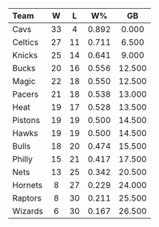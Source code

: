 | Team                             |  W  |  L  |  W%   |   GB   |
|:---------------------------------|:---:|:---:|:-----:|:------:|
| [](/r/clevelandcavs) Cavs        | 33  |  4  | 0.892 | 0.000  |
| [](/r/bostonceltics) Celtics     | 27  | 11  | 0.711 | 6.500  |
| [](/r/nyknicks) Knicks           | 25  | 14  | 0.641 | 9.000  |
| [](/r/mkebucks) Bucks            | 20  | 16  | 0.556 | 12.500 |
| [](/r/orlandomagic) Magic        | 22  | 18  | 0.550 | 12.500 |
| [](/r/pacers) Pacers             | 21  | 18  | 0.538 | 13.000 |
| [](/r/heat) Heat                 | 19  | 17  | 0.528 | 13.500 |
| [](/r/detroitpistons) Pistons    | 19  | 19  | 0.500 | 14.500 |
| [](/r/atlantahawks) Hawks        | 19  | 19  | 0.500 | 14.500 |
| [](/r/chicagobulls) Bulls        | 18  | 20  | 0.474 | 15.500 |
| [](/r/sixers) Philly             | 15  | 21  | 0.417 | 17.500 |
| [](/r/gonets) Nets               | 13  | 25  | 0.342 | 20.500 |
| [](/r/charlottehornets) Hornets  |  8  | 27  | 0.229 | 24.000 |
| [](/r/torontoraptors) Raptors    |  8  | 30  | 0.211 | 25.500 |
| [](/r/washingtonwizards) Wizards |  6  | 30  | 0.167 | 26.500 |